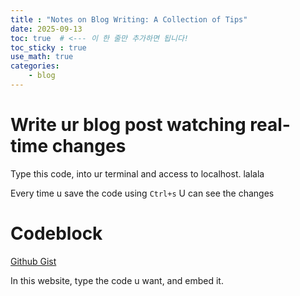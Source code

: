 ```yaml
---
title : "Notes on Blog Writing: A Collection of Tips"
date: 2025-09-13
toc: true  # <--- 이 한 줄만 추가하면 됩니다!
toc_sticky : true
use_math: true
categories:
    - blog
---
```

# Write ur blog post watching real-time changes
<script src="https://gist.github.com/DanielFH1/3cd537a2d951b19658cc3814e5533f06.js"></script>
Type this code, into ur terminal and access to localhost. lalala

Every time u save the code using `Ctrl+s` U can see the changes

# Codeblock
[Github Gist](https://gist.github.com/)

In this website, type the code u want, and embed it.
<script src="https://gist.github.com/DanielFH1/2a52198ec73c6ef8cbbce57dde7ff127.js"></script>